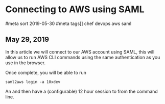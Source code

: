 # Connecting to AWS using SAML
#meta sort 2019-05-30
#meta tags[] chef devops aws saml
## May 29, 2019

In this article we will connect to our AWS account using SAML, this will allow us to run
AWS CLI commands using the same authentication as you use in the browser.

Once complete, you will be able to run

```
saml2aws login -a 10xdev
```

An and then have a (configurable) 12 hour session to from the command line.
